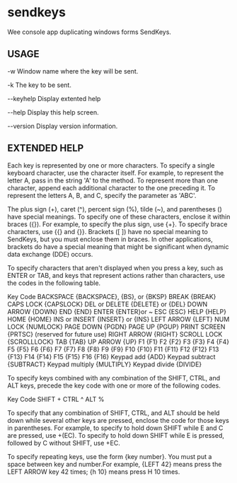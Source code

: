 # sendkeys

Wee console app duplicating windows forms SendKeys.

## USAGE

  -w           Window name where the key will be sent.

  -k           The key to be sent.

  --keyhelp    Display extented help

  --help       Display this help screen.

  --version    Display version information.

## EXTENDED HELP

Each key is represented by one or more characters. To specify
a single keyboard character, use the character itself.
For example, to represent the letter A, pass in the string 'A'
to the method. To represent more than one character, append
each additional character to the one preceding it.
To represent the letters A, B, and C, specify the parameter as 'ABC'.

The plus sign (+), caret (^), percent sign (%), tilde (~), and
parentheses () have special meanings. To specify one of these characters,
enclose it within braces ({}). For example, to specify the plus sign, use {+}. 
To specify brace characters, use {{} and {}}. Brackets ([ ]) have no 
special meaning to SendKeys, but you must enclose them in braces. 
In other applications, brackets do have a special meaning that 
might be significant when dynamic data exchange (DDE) occurs.

To specify characters that aren't displayed when you press a key, 
such as ENTER or TAB, and keys that represent actions rather than 
characters, use the codes in the following table.

Key              Code
BACKSPACE        {BACKSPACE}, {BS}, or {BKSP}
BREAK            {BREAK}
CAPS LOCK        {CAPSLOCK}
DEL or DELETE    {DELETE} or {DEL}
DOWN ARROW       {DOWN}
END              {END}
ENTER            {ENTER}or ~
ESC              {ESC}
HELP             {HELP}
HOME             {HOME}
INS or INSERT    {INSERT} or {INS}
LEFT ARROW       {LEFT}
NUM LOCK         {NUMLOCK}
PAGE DOWN        {PGDN}
PAGE UP          {PGUP}
PRINT SCREEN     {PRTSC} (reserved for future use)
RIGHT ARROW      {RIGHT}
SCROLL LOCK      {SCROLLLOCK}
TAB              {TAB}
UP ARROW         {UP}
F1               {F1}
F2               {F2}
F3               {F3}
F4               {F4}
F5               {F5}
F6               {F6}
F7               {F7}
F8               {F8}
F9               {F9}
F10              {F10}
F11              {F11}
F12              {F12}
F13              {F13}
F14              {F14}
F15              {F15}
F16              {F16}
Keypad add       {ADD}
Keypad subtract  {SUBTRACT}
Keypad multiply  {MULTIPLY}
Keypad divide    {DIVIDE}

To specify keys combined with any combination of the SHIFT, CTRL, and ALT keys,
precede the key code with one or more of the following codes.

Key	             Code
SHIFT            +
CTRL             ^
ALT              %

To specify that any combination of SHIFT, CTRL, and ALT should be held down 
while several other keys are pressed, enclose the code for those keys in 
parentheses. For example, to specify to hold down SHIFT while E and C are 
pressed, use +(EC). To specify to hold down SHIFT while E is pressed, followed 
by C without SHIFT, use +EC.

To specify repeating keys, use the form {key number}. You must put a space 
between key and number.For example, {LEFT 42} means press the LEFT ARROW 
key 42 times; {h 10} means press H 10 times.
